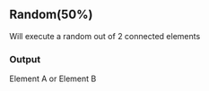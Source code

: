 ## Random(50%)

Will execute a random out of 2 connected elements
<br>

### Output
Element A or Element B
<br>

